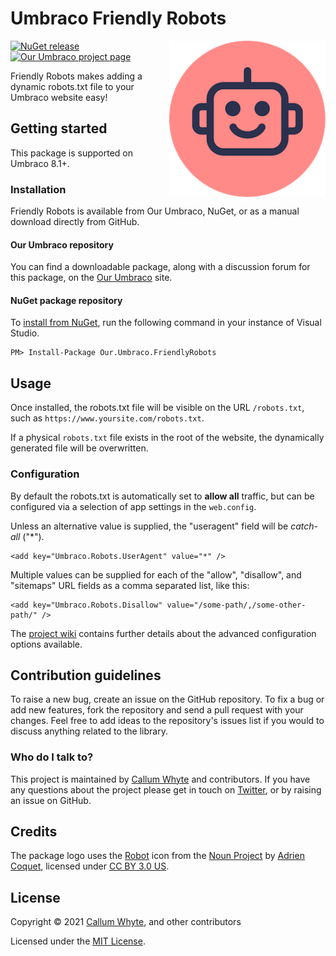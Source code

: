 # Umbraco Friendly Robots

<img src="docs/img/logo.png?raw=true" alt="Umbraco Friendly Sitemap" width="250" align="right" />

[![NuGet release](https://img.shields.io/nuget/v/Our.Umbraco.FriendlyRobots.svg)](https://www.nuget.org/packages/Our.Umbraco.FriendlyRobots/)
[![Our Umbraco project page](https://img.shields.io/badge/our-umbraco-orange.svg)](https://our.umbraco.com/projects/website-utilities/friendly-robots/)

Friendly Robots makes adding a dynamic robots.txt file to your Umbraco website easy!

## Getting started

This package is supported on Umbraco 8.1+.

### Installation

Friendly Robots is available from Our Umbraco, NuGet, or as a manual download directly from GitHub.

#### Our Umbraco repository

You can find a downloadable package, along with a discussion forum for this package, on the [Our Umbraco](https://our.umbraco.com/projects/website-utilities/friendly-robots/) site.

#### NuGet package repository

To [install from NuGet](https://www.nuget.org/packages/Our.Umbraco.FriendlyRobots/), run the following command in your instance of Visual Studio.

    PM> Install-Package Our.Umbraco.FriendlyRobots

## Usage

Once installed, the robots.txt file will be visible on the URL `/robots.txt`, such as `https://www.yoursite.com/robots.txt`.

If a physical `robots.txt` file exists in the root of the website, the dynamically generated file will be overwritten.

### Configuration

By default the robots.txt is automatically set to **allow all** traffic, but can be configured via a selection of app settings in the `web.config`.

Unless an alternative value is supplied, the "useragent" field will be *catch-all* ("*").

```
<add key="Umbraco.Robots.UserAgent" value="*" />
```

Multiple values can be supplied for each of the "allow", "disallow", and "sitemaps" URL fields as a comma separated list, like this:

```
<add key="Umbraco.Robots.Disallow" value="/some-path/,/some-other-path/" />
```

The [project wiki](https://github.com/callumbwhyte/friendly-robots/wiki) contains further details about the advanced configuration options available.

## Contribution guidelines

To raise a new bug, create an issue on the GitHub repository. To fix a bug or add new features, fork the repository and send a pull request with your changes. Feel free to add ideas to the repository's issues list if you would to discuss anything related to the library.

### Who do I talk to?

This project is maintained by [Callum Whyte](https://callumwhyte.com/) and contributors. If you have any questions about the project please get in touch on [Twitter](https://twitter.com/callumbwhyte), or by raising an issue on GitHub.

## Credits

The package logo uses the [Robot](https://thenounproject.com/term/search/2490617/) icon from the [Noun Project](https://thenounproject.com) by [Adrien Coquet](https://thenounproject.com/coquet_adrien/), licensed under [CC BY 3.0 US](https://creativecommons.org/licenses/by/3.0/us/).

## License

Copyright &copy; 2021 [Callum Whyte](https://callumwhyte.com/), and other contributors

Licensed under the [MIT License](LICENSE.md).